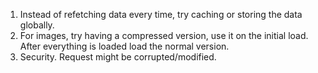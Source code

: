1. Instead of refetching data every time, try caching or storing the data globally.
2. For images, try having a compressed version, use it on the initial load. After everything is loaded load the normal version.
3. Security. Request might be corrupted/modified.
